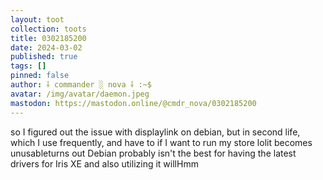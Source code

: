 ```yaml
---
layout: toot
collection: toots
title: 0302185200
date: 2024-03-02
published: true
tags: []
pinned: false
author: ⸸ commander ░ nova ⸸ :~$
avatar: /img/avatar/daemon.jpeg
mastodon: https://mastodon.online/@cmdr_nova/0302185200
---
```


so I figured out the issue with displaylink on debian, but in second life, which I use frequently, and have to if I want to run my store lolit becomes unusableturns out Debian probably isn't the best for having the latest drivers for Iris XE and also utilizing it willHmm

